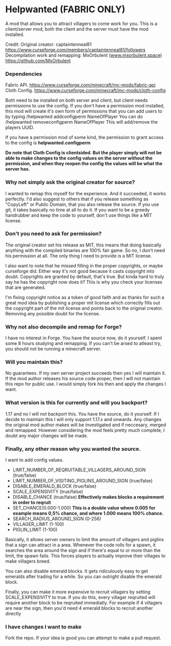 # Helpwanted (FABRIC ONLY)
A mod that allows you to attract villagers to come work for you.
This is a client/server mod, both the client and the server must have the mod installed.

Credit:
Original creator: captaintenneal81 https://www.curseforge.com/members/captaintenneal81/followers
Decompilation work and remapping: MxOrbulent (www.mxorbulent.space) https://github.com/MxOrbulent

### Dependencies
Fabric API. https://www.curseforge.com/minecraft/mc-mods/fabric-api
Cloth Config. https://www.curseforge.com/minecraft/mc-mods/cloth-config

Both need to be installed on both server and client, but client needs permissions to use the config.
If you don't have a permission mod installed, this mod will create it's own form of permissions that you can
add users to by typing /helpwanted addconfigperm NameOfPlayer
You can do /helpwanted removeconfigperm NameOfPlayer
This will add/remove the players UUID.

If you have a permission mod of some kind, the permission to grant access to the config is 
**helpwanted.configperm**

**Do note that Cloth Config is clientsided. But the player simply will not
be able to make changes to the config values on the server without the permission, and when
they reopen the config the values will be what the server has.**

### Why not simply ask the original creator for source?
I wanted to remap this myself for the experience. And it succeeded, it works perfectly.
I'd also suggest to others that if you release something as "CopyLeft" or Public Domain, that you also
release the source. If you use git, it takes basically no time at all to do it.
If you want to be a greedy handrubber and keep the code to yourself, don't use things like a MIT license.

### Don't you need to ask for permission?
The original creator set his release as MIT, this means that doing basically anything with the compiled binaries are
100% fair game. So no, I don't need his permission at all. The only thing I need to provide is a MIT license.

I also want to note that he missed filling in the proper copyrights, or maybe
curseforge did. Either way it's not good because it casts copyright into doubt.
Copyrights are granted by default, that's true. 
But kinda hard to truly say he has the copyright now does it? 
This is why you check your licenses that are generated.


I'm fixing copyright notice as a token of good faith and as thanks for such
a great mod idea by publishing a proper mit license which correctly fills out the copyright part 
of the mit license and points back to the original creator. 
Removing any possible doubt for the license.

### Why not also decompile and remap for Forge?
I have no interest in Forge. You have the source now, do it yourself. I spent some 8 hours studying
and remapping. If you can't be arsed to atleast try, you should not be running a minecraft server.

### Will you maintain this?
No guarantees. If my own server project succeeds then yes I will maintain it.
If the mod author releases his source code proper, then I will not maintain this repo for public use.
I would simply fork his then and apply the changes I want.

### What version is this for currently and will you backport?
1.17 and no I will not backport this. You have the source, do it yourself.
If I decide to maintain this I will only support 1.17.x and onwards.
Any changes the original mod author makes will be investigated and if neccesary, merged and remapped.
However considering the mod feels pretty much complete, I doubt any major changes will be made.

### Finally, any other reason why you wanted the source.
I want to add config values.
- LIMIT_NUMBER_OF_REQRUITABLE_VILLAGERS_AROUND_SIGN (true/false)
- LIMIT_NUMBER_OF_VISITING_PIGLINS_AROUND_SIGN (true/false)
- DISABLE_EMERALD_BLOCK (true/false)
- SCALE_EXPENSIVITY (true/false)
- DISABLE_CHANCE (true/false) **Effectively makes blocks a requirement in order to reqruit**
- SET_CHANCE(0.000-1.000) **This is a double value where 0.005 for example means 0,5% chance, 
and where 1.000 means 100% chance.**
- SEARCH_RADIUS_AROUND_SIGN (0-256)
- VILLAGER_LIMIT (1-100)
- PIGLIN_LIMIT (1-100)

Basically, it allows server owners to limit the amount of villagers and piglins that a sign
can attract in a area. Whenever the code rolls for a spawn, it searches the area around the sign and if
there's equal to or more than the limit, the spawn fails. This forces players to
actually improve their villages to make villagers breed. 

You can also disable emerald blocks. It gets ridiculously easy to get emeralds after trading for a while.
So you can outright disable the emerald block.

Finally, you can make it more expensive to recruit villagers by setting SCALE_EXPENSIVITY to true.
If you do this, every villager reqruited will require another block to be reqruited immediatly.
For example if 4 villagers are near the sign, then you'd need 4 emerald blocks to recruit another directly

### I have changes I want to make
Fork the repo. If your idea is good you can attempt to make a pull request.
